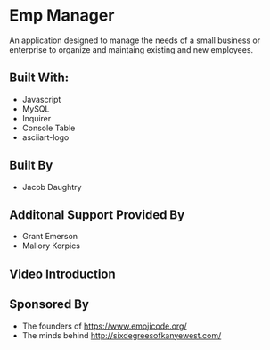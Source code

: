 # Emp Manager

An application designed to manage the needs of a small business or enterprise to organize and maintaing existing and new employees.

## Built With:


* Javascript
* MySQL
* Inquirer
* Console Table
* asciiart-logo

## Built By

* Jacob Daughtry

## Additonal Support Provided By

* Grant Emerson
* Mallory Korpics

## Video Introduction


## Sponsored By

* The founders of https://www.emojicode.org/
* The minds behind http://sixdegreesofkanyewest.com/